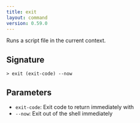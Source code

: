 ```yaml
---
title: exit
layout: command
version: 0.59.0
---
```


Runs a script file in the current context.

## Signature

```> exit (exit-code) --now```

## Parameters

 -  `exit-code`: Exit code to return immediately with
 -  `--now`: Exit out of the shell immediately

